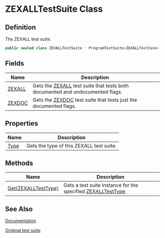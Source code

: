 # ZEXALLTestSuite Class
## Definition

The ZEXALL test suite.

```c#
public sealed class ZEXALLTestSuite : ProgramTestSuite<ZEXALLTestCase>
```

## Fields

| Name | Description |
| ---- | ----------- |
| [ZEXALL](MrKWatkins.EmulatorTestSuites.Z80.Program.ZEXALL.ZEXALLTestSuite.ZEXALL.md) | Gets the [ZEXALL](MrKWatkins.EmulatorTestSuites.Z80.Program.ZEXALL.ZEXALLTestType.md#fields) test suite that tests both documented and undocumented flags. |
| [ZEXDOC](MrKWatkins.EmulatorTestSuites.Z80.Program.ZEXALL.ZEXALLTestSuite.ZEXDOC.md) | Gets the [ZEXDOC](MrKWatkins.EmulatorTestSuites.Z80.Program.ZEXALL.ZEXALLTestType.md#fields) test suite that tests just the documented flags. |

## Properties

| Name | Description |
| ---- | ----------- |
| [Type](MrKWatkins.EmulatorTestSuites.Z80.Program.ZEXALL.ZEXALLTestSuite.Type.md) | Gets the type of this ZEXALL test suite. |

## Methods

| Name | Description |
| ---- | ----------- |
| [Get(ZEXALLTestType)](MrKWatkins.EmulatorTestSuites.Z80.Program.ZEXALL.ZEXALLTestSuite.Get.md) | Gets a test suite instance for the specified [ZEXALLTestType](MrKWatkins.EmulatorTestSuites.Z80.Program.ZEXALL.ZEXALLTestType.md). |

## See Also

[Documentation](https://mrkwatkins.github.io/EmulatorTestSuites/zexall.html)

[Original test suite](https://github.com/agn453/ZEXALL)

